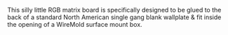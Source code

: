 This silly little RGB matrix board is specifically designed to be glued to the back of a standard North American single gang blank wallplate & fit inside the opening of a WireMold surface mount box.
